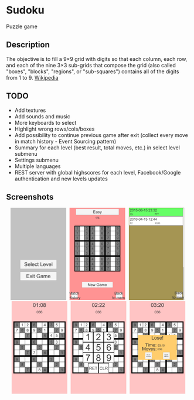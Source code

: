 # Sudoku
Puzzle game 
## Description
The objective is to fill a 9×9 grid with digits so that each column, each row, and each of the nine 3×3 sub-grids that compose the grid (also called "boxes", "blocks", "regions", or "sub-squares") contains all of the digits from 1 to 9.
[Wikipedia](https://en.wikipedia.org/wiki/Sudoku)

## TODO
* Add textures
* Add sounds and music
* More keyboards to select
* Highlight wrong rows/cols/boxes
* Add possibility to continue previous game after exit (collect every move in match history - Event Sourcing pattern)
* Summary for each level (best result, total moves, etc.) in select level submenu
* Settings submenu
* Multiple languages
* REST server with global highscores for each level, Facebook/Google authentication and new levels updates

## Screenshots
<div align="center">
        <img width="30%" src="Screenshots/1.png" alt="Screenshots" title="Main Menu"</img>
        <img height="0" width="2px">
        <img width="30%" src="Screenshots/2.png" alt="Screenshots" title="Select Level"></img>
        <img height="0" width="2px">
        <img width="30%" src="Screenshots/3.png" alt="Screenshots" title="Level History"></img>
        <img height="0" width="2px">
        <img width="30%" src="Screenshots/4.png" alt="Screenshots" title="High Scores"></img>
        <img height="0" width="2px">
        <img width="30%" src="Screenshots/5.png" alt="Screenshots" title="About"></img>
        <img height="0" width="2px">
        <img width="30%" src="Screenshots/6.png" alt="Screenshots" title="About"></img>
</div>
